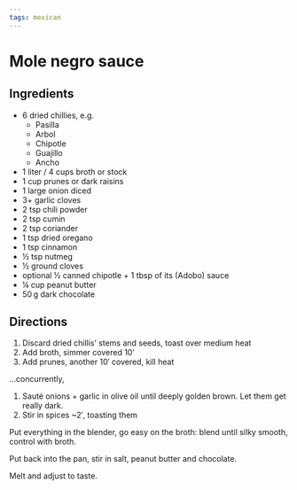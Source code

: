 ```yaml
---
tags: mexican
---
```


# Mole negro sauce

## Ingredients

* 6 dried chillies, e.g.
  * Pasilla
  * Arbol
  * Chipotle
  * Guajillo
  * Ancho
* 1 liter / 4 cups broth or stock
* 1 cup prunes or dark raisins
* 1 large onion diced
* 3+ garlic cloves
* 2 tsp chili powder
* 2 tsp cumin
* 2 tsp coriander
* 1 tsp dried oregano
* 1 tsp cinnamon
* ½ tsp nutmeg
* ½ ground cloves
* optional ½ canned chipotle + 1 tbsp of its (Adobo) sauce
* ¼ cup peanut butter
* 50&#x202F;g dark chocolate

## Directions

1. Discard dried chillis’ stems and seeds, toast over medium heat
2. Add broth, simmer covered 10′
3. Add prunes, another 10′ covered, kill heat

…concurrently,

1. Sauté onions + garlic in olive oil until deeply golden brown. Let them get really dark.
2. Stir in spices ~2′, toasting them

Put everything in the blender, go easy on the broth: blend until silky smooth, control with broth.

Put back into the pan, stir in salt, peanut butter and chocolate.

Melt and adjust to taste.
